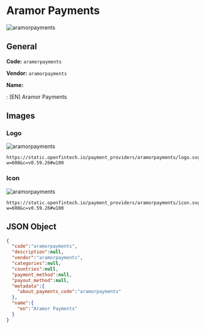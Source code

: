 
# Aramor Payments 
![aramorpayments](https://static.openfintech.io/payment_providers/aramorpayments/logo.svg?w=600&c=v0.59.26#w100)  

## General 
 
**Code:** `aramorpayments` 
 
**Vendor:** `aramorpayments` 
 
**Name:**  
 
:	[EN] Aramor Payments  

## Images 

### Logo 
 
![aramorpayments](https://static.openfintech.io/payment_providers/aramorpayments/logo.svg?w=600&c=v0.59.26#w100)  

```
https://static.openfintech.io/payment_providers/aramorpayments/logo.svg?w=600&c=v0.59.26#w100
```  

### Icon 
 
![aramorpayments](https://static.openfintech.io/payment_providers/aramorpayments/icon.svg?w=600&c=v0.59.26#w100)  

```
https://static.openfintech.io/payment_providers/aramorpayments/icon.svg?w=600&c=v0.59.26#w100
```  

## JSON Object 

```json
{
  "code":"aramorpayments",
  "description":null,
  "vendor":"aramorpayments",
  "categories":null,
  "countries":null,
  "payment_method":null,
  "payout_method":null,
  "metadata":{
    "about_payments_code":"aramorpayments"
  },
  "name":{
    "en":"Aramor Payments"
  }
}
```  
